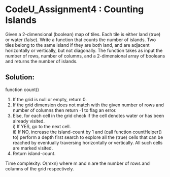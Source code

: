# CodeU_Assignment4 : Counting Islands  
Given a 2-dimensional (boolean) map of tiles. Each tile is either land (true) or water (false). Write a function that counts the number of islands. Two tiles belong to the same island if they are both land, and are adjacent horizontally or vertically, but not diagonally. The function takes as input the number of rows, number of columns, and a 2-dimensional array of booleans and returns the number of islands.  

## Solution:  
function count()  
1. If the grid is null or empty, return 0.  
2. If the grid dimension does not match with the given number of rows and number of columns then return -1 to flag an error.    
3. Else, for each cell in the grid check if the cell denotes water or has been already visited.  
    i) If YES, go to the next cell.  
    ii) If NO, increase the island-count by 1 and (call function countHelper() to) perform a depth first search to explore all the (true) cells that can be reached by eventually traversing horizontally or vertically. All such cells are marked visited.  
4. Return island-count.  

Time complexity: O(mxn) where m and n are the number of rows and columns of the grid respectively.
